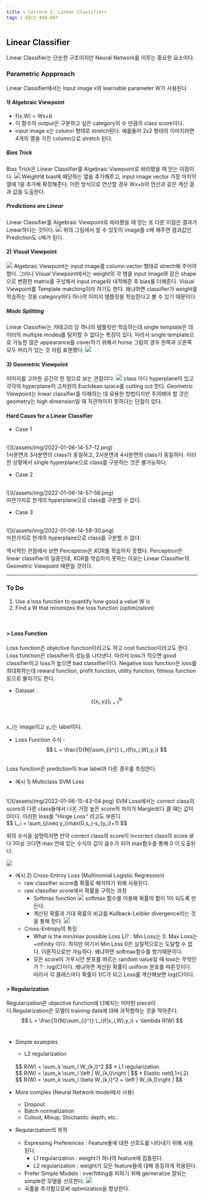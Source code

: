 ```yaml
---
title : Lecture 3. Linear Classifiers
tags : EECS_498-007
---
```


## Linear Classifier
Linear Classifier는 단순한 구조이지만 Neural Network를 이루는 중요한 요소이다. 

### Parametric Appproach 
Linear Classifier에서는 Input image x와 learnable parameter W가 사용된다. 
#### 1) Algebraic Viewpoint 
* f(x,W) = Wx+b
* 이 함수의 output은 구분하고 싶은 category의 수 만큼의 class score이다. 
* input image x는 column 형태로 stretch된다. 예를들어 2x2 형태의 이미지라면 4개의 열을 가진 column으로 stretch 된다. 

#####  Bias Trick 
Bias Trick은 Linear Classifier를 Algebraic Viewpoint로 바라봤을 때 얻는 이점이다. 
![](/assets/img/2022-01-06-13-49-50.png)
Weight에 bias에 해당하는 열을 추가해주고, input image vector 가장 마지막 열에 1을 추가해 확장해준다. 이런 방식으로 연산할 경우 Wx+b의 연산과 같은 계산 결과 값을 도출한다. 

##### Predictions are Linear
Linear Classifier를 Algebraic Viewpoint로 바라봤을 때 얻는 또 다른 이점은 결과가 Linear하다는 것이다. 
![](/assets/img/2022-01-06-13-59-16.png)
위의 그림에서 알 수 있듯이 image를 c배 해주면 결과값인 Prediction도 c배가 된다. 

#### 2) Visual Viewpoint 
![](/assets/img/2022-01-06-14-13-33.png)
Algebraic Viewpoint는 input image를 column vector 형태로 strech해 주어야 했다. 그러나 Visual Viewpoint에서는 weight의 각 행을 input image와 같은 shape으로 변환한 matrix를 구성해서 input image와 내적해준 후 bias를 더해준다. Visual Viewpoint를 Template matching이라 하기도 한다. 왜냐하면 classifier가 weight를 학습하는 것을 category마다 하나의 이미지 템플릿을 학습한다고 볼 수 있기 때문이다. 

##### Mode Splitting 
Linear Classifier는 카테고리 당 하나의 템플릿만 학습하는데 single template은 데이터의 multiple modes를 탐지할 수 없다는 특징이 있다. 따라서 single template으로 가능한 많은 appearance를 cover하기 위해서 horse 그림의 경우 왼쪽과 오른쪽 모두 머리가 있는 것 처럼 표핸했다. 
![](/assets/img/2022-01-06-14-23-47.png)

#### 3) Geometric Viewpoint 
이미지를 고차원 공간의 한 점으로 보는 관점이다. 
![](/assets/img/2022-01-06-14-49-38.png)
class 마다 hyperplane이 있고 각각의 hyperplane이 고차원의 Euclidean space를 cutting out 한다. Geometric Viewpoint는 linear classifier를 이해하는 데 유용한 방법이지만 주의해야 할 것은 geometry는 high dimension일 때 직관적이지 못하다는 단점이 있다. 

#### Hard Cases for a Linear Classifier 
* Case 1
<br/>
![](/assets/img/2022-01-06-14-57-12.png)
<br/>
1사분면과 3사분면의 class가 동일하고, 2사분면과 4사분면의 class가 동일하다. 이러한 상황에서 single hyperplane으로 class를 구분하는 것은 불가능하다. 

* Case 2
<br/>
![](/assets/img/2022-01-06-14-57-56.png)
<br/>
마찬가지로 한개의 hyperplane으로 class를 구분할 수 없다. 


* Case 3
<br/>
![](/assets/img/2022-01-06-14-58-30.png)
<br/>
마찬가지로 한개의 hyperplane으로 class를 구분할 수 없다. 

역사적인 관점에서 보면 Perceptron은 XOR를 학습하지 못했다. Perceptron은 linear classifier의 일종인데, XOR를 학습하지 못하는 이유는 Linear Classifier의 Geometric Viewpoint 때문일 것이다. 

---

### To Do 
1. Use a loss function to quantify how good a value W is 
2. Find a W that minimizes the loss function (optimization)

<br/>

#### > Loss Function 
Loss function은 objective function이라고도 하고 cost function이라고도 한다. Loss function은 classifier의 성능을 나타낸다. 따라서 loss가 적으면 good classifier이고 loss가 높으면 bad classifier이다. Negative loss function은 loss를 최대화하는데 reward function, profit function, utility function, fitness function등으로 불리기도 한다. 
<br/>
* Dataset :  
$$
\left\{(x_i,y_i) \right\}_{i=1}^{N} 
$$
<br/>

x_i는 image이고 y_i는 label이다. 

* Loss Function 수식 :  
$$
L = \frac{1}{N}\sum_{i}^{} L_i(f(x_i,W),y_i)
$$
<br/>
Loss function은 prediction이 true label과 다른 경우를 측정한다. 

* 예시 1) Multiclass SVM Loss 
<br/>
![](/assets/img/2022-01-06-15-43-04.png) 
SVM Loss에서는 correct class의 score과 다른 class들에서 나온 가장 높은 score의 차이가 Margin보다 클 때는 값이 0이다. 이러한 loss를 "Hinge Loss" 라고도 부른다. 
<br/>
$$
L_i = \sum_{j\neq y_i}max(0,s_j-s_{y_i}+1)
$$ 
<br/>

위의 수식을 설명하자면 만약 correct class의 score이 incorrect class의 score 보다 1이상 크다면 max 안에 있는 수식의 값이 음수가 되어 max함수를 통해 0 이 도출된다. 

![](/assets/img/2022-01-06-16-02-03.png)

* 에시 2) Cross-Entroy Loss (Multinomial Logistic Regression)
    *  raw classifier score를 확률로 해석하기 위해 사용된다.
    * raw classifier score에서 확률을 구하는 과정 
        * Softmax function 
        ![](/assets/img/2022-01-06-17-23-05.png)
        softmax 함수를 이용해 확률의 합이 1이 되도록 만든다. 
        * 계산된 확률과 기대 확률의 비교를 Kullback-Leibler divergence라는 것을 통해 한다. 
        ![](/assets/img/2022-01-07-12-48-52.png)
    * Cross-Entropy의 특징 
        * What is the min/max possible Loss Li? 
        : Min Loss는 0. Max Loss는 +infinity 이다. 하지만 여기서 Min Loss 0은 실질적으로는 도달할 수 없다. 이론적으로만 가능하다. 왜냐하면 softmax함수를 썼기때문이다.   
        * 모든 score이 가우시안 분포를 따르는 random value일 때 loss는 무엇인가 ? 
        : log(C)이다. 왜냐하면 계산된 확률이 uniform 분포를 따른것이다. 따라서 각 클래스마다 확률이 1/C가 되고 Loss를 계산해보면 log(C)이다. 

#### > Regularization 
Regularization은 objective function에 더해지는 어떠한 piece이다.Regularization은 모델이 training data에 대해 과적합하는 것을 막아준다. 
<br/>
$$
L = \frac{1}{N}\sum_{i}^{} L_i(f(x_i,W),y_i) + \lambda R(W)
$$
<br/>

* Simple examples
    * L2 regularization
    <br/>
    $$
    R(W) = \sum_k \sum_l W_{k,l}^2 
    $$
    * L1 regularization 
    <br/>
    $$
    R(W) = \sum_k \sum_l \left | W_{k,l}\right |
    $$
    * Elastic net(L1+L2) 
    <br/>
    $$
    R(W) = \sum_k \sum_l \beta W_{k,l}^2 + \left | W_{k,l}\right | 
    $$
    <br/>

* More complex (Neural Network model에서 사용)
    * Dropout
    * Batch normalization
    * Cutout, Mixup, Stochasitc depth, etc.. 

* Reqularization의 목적 
    * Expressing Preferences : Feature들에 대한 선호도를 나타내기 위해 사용된다. 
        * L1 regularization : weight가 하나의 feature에 집중된다. 
        * L2 regularization : weight가 모든 feature들에 대해 동등하게 적용된다. 
    * Prefer Simple Models : overfitting을 피하기 위해 gerneralize 잘되는 simple한 모델을 선호한다.
        ![](/assets/img/2022-01-06-17-10-31.png)
    * 곡률을 추가함으로써 optimization을 향상한다. 




